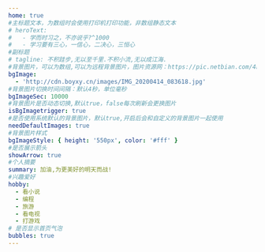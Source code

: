 ```yaml
---
home: true
#主标题文本，为数组时会使用打印机打印功能，非数组静态文本
# heroText:
#   - 学而时习之，不亦说乎?^1000
#   - 学习要有三心，一信心，二决心，三恒心
#副标题
# tagline: 不积跬步,无以至千里.不积小流,无以成江海.
#背景图片，可以为数组,可以为远程背景图片，图片资源网：https://pic.netbian.com/4kmeinv/
bgImage:
  - 'http://cdn.boyxy.cn/images/IMG_20200414_083618.jpg'
#背景图片切换时间间隔：默认4秒，单位毫秒
bgImageSec: 10000
#背景图片是否动态切换,默认true，false每次刷新会更换图片
isBgImagetrigger: true
#是否使用系统默认的背景图片，默认true,开启后会和自定义的背景图片一起使用
needDefaultImages: true
#背景图片样式
bgImageStyle: { height: '550px', color: '#fff' }
#是否展示箭头
showArrow: true
#个人摘要
summary: 加油,为更美好的明天而战!
#兴趣爱好
hobby:
  - 看小说
  - 编程
  - 旅游
  - 看电视
  - 打游戏
# 是否显示首页气泡
bubbles: true
---
```

